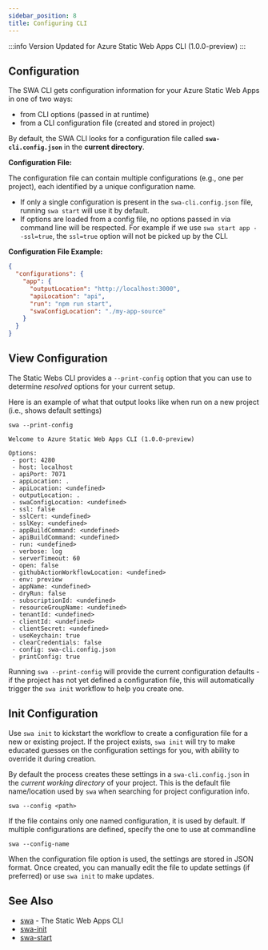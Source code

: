 ```yaml
---
sidebar_position: 8
title: Configuring CLI
---
```


:::info Version
Updated for Azure Static Web Apps CLI (1.0.0-preview)
:::

## Configuration

The SWA CLI gets configuration information for your Azure Static Web Apps in one of two ways:

- from CLI options (passed in at runtime)
- from a CLI configuration file (created and stored in project)

By default, the SWA CLI looks for a configuration file called **`swa-cli.config.json`** in the **current directory**.

**Configuration File:**

The configuration file can contain multiple configurations (e.g., one per project), each identified by a unique configuration name.

- If only a single configuration is present in the `swa-cli.config.json` file, running `swa start` will use it by default.
- If options are loaded from a config file, no options passed in via command line will be respected. For example if we use `swa start app --ssl=true`, the `ssl=true` option will not be picked up by the CLI.

**Configuration File Example:**

```json
{
  "configurations": {
    "app": {
      "outputLocation": "http://localhost:3000",
      "apiLocation": "api",
      "run": "npm run start",
      "swaConfigLocation": "./my-app-source"
    }
  }
}
```

## View Configuration

The Static Webs CLI provides a `--print-config` option that you can use to determine _resolved_ options for your current setup.

Here is an example of what that output looks like when run on a new project (i.e., shows default settings)

```
swa --print-config

Welcome to Azure Static Web Apps CLI (1.0.0-preview)

Options:
 - port: 4280
 - host: localhost
 - apiPort: 7071
 - appLocation: .
 - apiLocation: <undefined>
 - outputLocation: .
 - swaConfigLocation: <undefined>
 - ssl: false
 - sslCert: <undefined>
 - sslKey: <undefined>
 - appBuildCommand: <undefined>
 - apiBuildCommand: <undefined>
 - run: <undefined>
 - verbose: log
 - serverTimeout: 60
 - open: false
 - githubActionWorkflowLocation: <undefined>
 - env: preview
 - appName: <undefined>
 - dryRun: false
 - subscriptionId: <undefined>
 - resourceGroupName: <undefined>
 - tenantId: <undefined>
 - clientId: <undefined>
 - clientSecret: <undefined>
 - useKeychain: true
 - clearCredentials: false
 - config: swa-cli.config.json
 - printConfig: true
```

Running `swa --print-config` will provide the current configuration defaults - if the project has not yet defined a configuration file, this will automatically trigger the `swa init` workflow to help you create one.

## Init Configuration

Use `swa init` to kickstart the workflow to create a configuration file for a new or existing project. If the project exists, `swa init` will try to make educated guesses on the configuration settings for you, with ability to override it during creation.

By default the process creates these settings in a `swa-cli.config.json` in the _current working directory_ of your project. This is the default file name/location used by `swa` when searching for project configuration info.

```
swa --config <path>
```

If the file contains only one named configuration, it is used by default. If multiple configurations are defined, specify the one to use at commandline

```
swa --config-name
```

When the configuration file option is used, the settings are stored in JSON format. Once created, you can manually edit the file to update settings (if preferred) or use `swa init` to make updates.

## See Also

- [swa](docs/cli/swa) - The Static Web Apps CLI
- [swa-init](docs/cli/swa-init)
- [swa-start](docs/cli/swa-start)

<!--
## Configuration File

The CLI can load configuration options from a JSON file (default: `swa-cli.config.json`).

* If only a single configuration is present in the `swa-cli.config.json` file, running `swa start` will use it by default.
* If options are loaded from a config file, no options passed in via command line will be respected. For example if we use `swa start app --ssl=true`, the `ssl=true` option will not be picked up by the CLI.

**Example File:**

```json
{
  "configurations": {
    "app": {
      "outputLocation": "http://localhost:3000",
      "apiLocation": "api",
      "run": "npm run start",
      "swaConfigLocation": "./my-app-source"
    }
  }
}
```

### Example

We can simplify these commands by putting the options into a config file:

```bash
# static configuration
swa start ./my-dist --swa-config-location ./my-app-source

# devserver configuration
swa start http://localhost:3000 --swa-config-location ./my-app-source
```

```json
{
  "configurations": {
    "static": {
      "outputLocation": "./my-dist",
      "swaConfigLocation": "./my-app-source"
    },
    "devserver": {
      "outputLocation": "http://localhost:3000",
      "swaConfigLocation": "./my-app-source"
    }
  }
}
```

These configurations can be run with `swa start static` and `swa start devserver`.

### Validation

You can validate your `swa-cli.config.json` with a JSON Schema like so:

```json
{
  "$schema": "https://raw.githubusercontent.com/Azure/static-web-apps-cli/main/schema/swa-cli.config.schema.json",
  "configurations": {
    ...
  }
}
```

## Local authentication & authorization emulation

The CLI allows to mock and read authentication and authorization credentials.

### Mocking credentials

When requesting the Static Web Apps login endpoints (`http://localhost:4280/.auth/login/<PROVIDER_NAME>`), you have access to a local authentication UI. This interface is served locally from the emulator and allows you to set fake user information for the current user from the provider supplied.

### Reading credentials

The front-end application can request the `http://localhost:4280/.auth/me` endpoint and a `clientPrincipal` containing the fake information will be returned by the authentication API.

Here is an example:

```json
{
  "clientPrincipal": {
    "identityProvider": "twitter",
    "userId": "<USER-UUID>",
    "userDetails": "<USER_NAME>",
    "userRoles": ["anonymous", "authenticated"],
    "claims": [
      {
        "typ": "name",
        "val": "Azure Static Web Apps"
      }
    ]
  }
}
```

The API functions can access user information using the `x-ms-client-principal` header.

See [Accessing user information](https://docs.microsoft.com/azure/static-web-apps/user-information) documentation for more details.

-->
